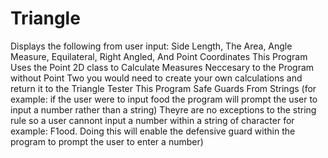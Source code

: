 # Triangle
Displays the following from user input:  Side Length, The Area, Angle Measure, Equilateral, Right Angled, And Point Coordinates
This Program Uses the Point 2D class to Calculate Measures Neccesary to the Program without Point Two you would need to create your own calculations and return it to the Triangle Tester
This Program Safe Guards From Strings (for example: if the user were to input food the program will prompt the user to input a number rather than a string)
Theyre are no exceptions to the string rule so a user cannont input a number within a string of character for example: F1ood. Doing this will enable the defensive guard within the program to prompt the user to enter a number)
